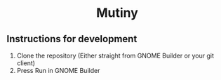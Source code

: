 <div align="center">
  
  # Mutiny
  
</div>

## Instructions for development
1. Clone the repository (Either straight from GNOME Builder or your git client)
2. Press Run in GNOME Builder
